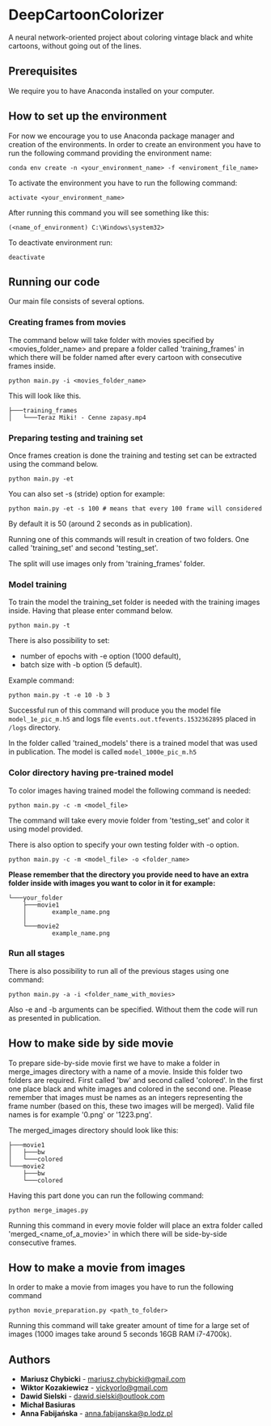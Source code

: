 # DeepCartoonColorizer
A neural network-oriented project about coloring vintage black and white cartoons, without going out of the lines.

## Prerequisites

We require you to have Anaconda installed on your computer.

## How to set up the environment

For now we encourage you to use Anaconda package manager and creation of the environments.
In order to create an environment you have to run the following command providing the environment name:

```
conda env create -n <your_environment_name> -f <enviroment_file_name>
```

To activate the environment you have to run the following command:

```
activate <your_environment_name>
```

After running this command you will see something like this:

```
(<name_of_environment) C:\Windows\system32>
```

To deactivate environment run:

```
deactivate
```

## Running our code
Our main file consists of several options.

### Creating frames from movies
The command below will take folder with movies specified by <movies_folder_name> and prepare a folder called 'training_frames' in which there will be folder named after every cartoon with consecutive frames inside.
```
python main.py -i <movies_folder_name>
```
This will look like this.
```
├───training_frames
│   └───Teraz Miki! - Cenne zapasy.mp4
```

### Preparing testing and training set
Once frames creation is done the training and testing set can be extracted using the command below.
```
python main.py -et
```
You can also set -s (stride) option for example:
```
python main.py -et -s 100 # means that every 100 frame will considered
```
By default it is 50 (around 2 seconds as in publication).

Running one of this commands will result in creation of two folders. One called 'training_set' and second 'testing_set'.

The split will use images only from 'training_frames' folder.
### Model training ###

To train the model the training_set folder is needed with the training images inside.
Having that please enter command below.
```
python main.py -t
```
There is also possibility to set:
* number of epochs with -e option (1000 default),
* batch size with -b option (5 default).

Example command:
```
python main.py -t -e 10 -b 3
```
Successful run of this command will produce you the model file `model_1e_pic_m.h5` and logs file `events.out.tfevents.1532362895` placed in `/logs` directory.

In the folder called 'trained_models' there is a trained model that was used in publication. The model is called `model_1000e_pic_m.h5`
### Color directory having pre-trained model

To color images having trained model the following command is needed:
```
python main.py -c -m <model_file>
```

The command will take every movie folder from 'testing_set' and color it using model provided.

There is also option to specify your own testing folder with -o option. 
```
python main.py -c -m <model_file> -o <folder_name>
```
**Please remember that the directory you provide need to have an extra folder inside with images you want to color in it for example:**
```
└───your_folder
    ├───movie1
    │       example_name.png
    │
    └───movie2
            example_name.png
```

### Run all stages ###
There is also possibility to run all of the previous stages using one command:
```
python main.py -a -i <folder_name_with_movies>
```
Also -e and -b arguments can be specified. Without them the code will run as presented in publication.

## How to make side by side movie
To prepare side-by-side movie first we have to make a folder in merge_images directory with a name of a movie. Inside this folder two folders are required. First called 'bw' and second called 'colored'. In the first one place black and white images and colored in the second one. Please remember that images must be names as an integers representing the frame number (based on this, these two images will be merged). Valid file names is for example '0.png' or '1223.png'.

The merged_images directory should look like this:
```
├───movie1
│   ├───bw
│   └───colored
└───movie2
    ├───bw
    └───colored
```

Having this part done you can run the following command:
```
python merge_images.py
```
Running this command in every movie folder will place an extra folder called 'merged_<name_of_a_movie>' in which there will be side-by-side consecutive frames.

## How to make a movie from images
In order to make a movie from images you have to run the following command
```
python movie_preparation.py <path_to_folder>
```
Running this command will take greater amount of time for a large set of images (1000 images take around 5 seconds 16GB RAM i7-4700k).


## Authors

* **Mariusz Chybicki** - [mariusz.chybicki@gmail.com](mariusz.chybicki@gmail.com)
* **Wiktor Kozakiewicz** - [vickyorlo@gmail.com](vickyorlo@gmail.com)
* **Dawid Sielski** - [dawid.sielski@outlook.com](dawid.sielski@outlook.com)
* **Michał Basiuras**
* **Anna Fabijańska** - [anna.fabijanska@p.lodz.pl](anna.fabijanska@p.lodz.pl)
